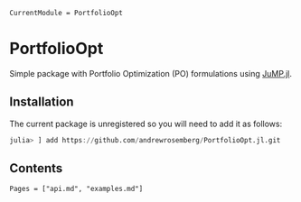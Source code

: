 ```@meta
CurrentModule = PortfolioOpt
```

# PortfolioOpt
Simple package with Portfolio Optimization (PO) formulations using [JuMP.jl](https://github.com/jump-dev/JuMP.jl).

## Installation

The current package is unregistered so you will need to add it as follows:

```julia
julia> ] add https://github.com/andrewrosemberg/PortfolioOpt.jl.git 
```

## Contents
```@contents
Pages = ["api.md", "examples.md"]
```
